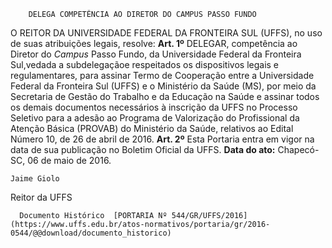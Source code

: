         DELEGA COMPETÊNCIA AO DIRETOR DO CAMPUS PASSO FUNDO  

 O REITOR DA UNIVERSIDADE FEDERAL DA FRONTEIRA SUL (UFFS), no uso de suas atribuições legais, resolve:   **Art. 1º** DELEGAR, competência ao Diretor do *Campus* Passo Fundo, da Universidade Federal da Fronteira Sul,vedada a subdelegaçãoe respeitados os dispositivos legais e regulamentares, para assinar Termo de Cooperação entre a Universidade Federal da Fronteira Sul (UFFS) e o Ministério da Saúde (MS), por meio da Secretaria de Gestão do Trabalho e da Educação na Saúde e assinar todos os demais documentos necessários à inscrição da UFFS no Processo Seletivo para a adesão ao Programa de Valorização do Profissional da Atenção Básica (PROVAB) do Ministério da Saúde, relativos ao Edital Número 10, de 26 de abril de 2016.   **Art. 2º** Esta Portaria entra em vigor na data de sua publicação no Boletim Oficial da UFFS.      **Data do ato:** Chapecó-SC, 06 de maio de 2016.   
 

    Jaime Giolo   
 Reitor da UFFS 

      Documento Histórico  [PORTARIA Nº 544/GR/UFFS/2016](https://www.uffs.edu.br/atos-normativos/portaria/gr/2016-0544/@@download/documento_historico)     
      
